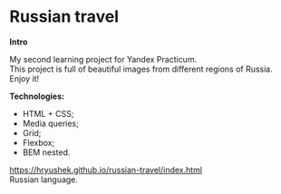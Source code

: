 # Russian travel

**Intro**

My second learning project for Yandex Practicum.  
This project is full of beautiful images from different regions of Russia. Enjoy it! 

**Technologies:**

- HTML + CSS;
- Media queries;  
- Grid;
- Flexbox;
- BEM nested.

https://hryushek.github.io/russian-travel/index.html  
Russian language.
